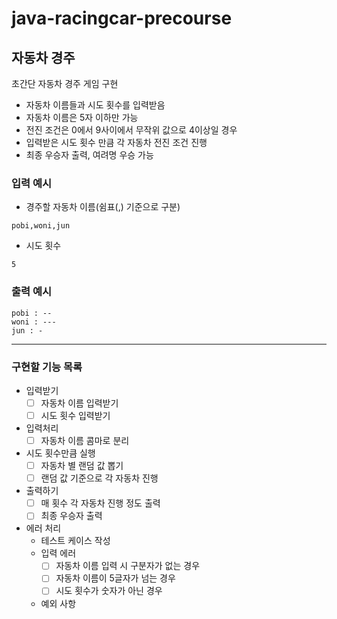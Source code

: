 # java-racingcar-precourse
## 자동차 경주
초간단 자동차 경주 게임 구현
- 자동차 이름들과 시도 횟수를 입력받음
- 자동차 이름은 5자 이하만 가능
- 전진 조건은 0에서 9사이에서 무작위 값으로 4이상일 경우
- 입력받은 시도 횟수 만큼 각 자동차 전진 조건 진행
- 최종 우승자 출력, 여려명 우승 가능

### 입력 예시
- 경주할 자동차 이름(쉼표(,) 기준으로 구분)
```
pobi,woni,jun
```
- 시도 횟수
```
5
```

### 출력 예시
```
pobi : --
woni : ---
jun : -
```
---

### 구현할 기능 목록
- 입력받기
    - [ ] 자동차 이름 입력받기
    - [ ] 시도 횟수 입력받기
- 입력처리
    - [ ] 자동차 이름 콤마로 분리
- 시도 횟수만큼 실행
    - [ ] 자동차 별 랜덤 값 뽑기
    - [ ] 랜덤 값 기준으로 각 자동차 진행
- 출력하기
    - [ ] 매 횟수 각 자동차 진행 정도 출력
    - [ ] 최종 우승자 출력
- 에러 처리
    - 테스트 케이스 작성
    - 입력 에러
      - [ ] 자동차 이름 입력 시 구분자가 없는 경우
      - [ ] 자동차 이름이 5글자가 넘는 경우
      - [ ] 시도 횟수가 숫자가 아닌 경우
    - 예외 사항
    